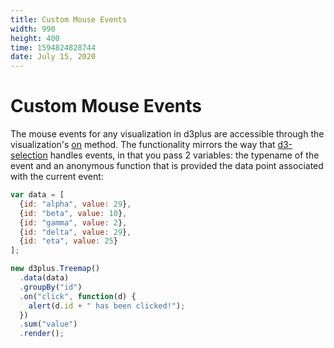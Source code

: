 ```yaml
---
title: Custom Mouse Events
width: 990
height: 400
time: 1594824828744
date: July 15, 2020
---
```


# Custom Mouse Events

The mouse events for any visualization in d3plus are accessible through the visualization's [on](http://d3plus.org/docs/#BaseClass.on) method. The functionality mirrors the way that [d3-selection](https://github.com/d3/d3-selection#handling-events) handles events, in that you pass 2 variables: the typename of the event and an anonymous function that is provided the data point associated with the current event:

```js
var data = [
  {id: "alpha", value: 29},
  {id: "beta", value: 10},
  {id: "gamma", value: 2},
  {id: "delta", value: 29},
  {id: "eta", value: 25}
];

new d3plus.Treemap()
  .data(data)
  .groupBy("id")
  .on("click", function(d) {
    alert(d.id + " has been clicked!");
  })
  .sum("value")
  .render();
```
